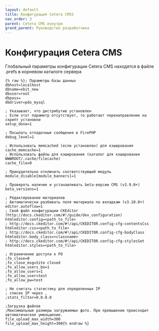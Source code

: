 ```yaml
---
layout: default
title: Конфигурация Cetera CMSS
nav_order: 3
parent: Cetera CMS изнутри
grand_parent: Руководство разработчика
---
```


# Конфигурация Cetera CMS

Глобальный параметры конфигурации Cetera CMS находятся в файле .prefs в корневом каталоге сервера

	{% raw %}; Параметры базы данных
	dbhost=localhost
	dbname=xbit_new
	dbuser=root
	dbpass=
	dbdriver=pdo_mysql

	; Указывает, что дистрибутив установлен
	; Если этот параметр отсутствует, то работает перенаправление на скрипт установки
	setup_done=1

	; Посылать отладочные сообщения в FirePHP
	debug_level=1

	; Использовать memcached (если установлен) для кэширования
	cache_memcache=1
	; Использовать файлы для кэширования (каталог для кэширования WWWROOT/.cache/filecache)
	cache_file=0

	; Принудительно отключить соответствующий модуль
	module_disable[module_banners]=1

	; Проверять наличие и устанавливать beta-версии CMS (v3.9.0+)
	beta_versions=1

	; Редактирование материалов
	; Автоматически разбивать поля материала по вкладкам (v3.10.0+)
	editor.autoflow=1
	; Свой файл конфигурации CKEditor (http://docs.ckeditor.com/#!/guide/dev_configuration)
	htmleditor.config=<path_to_file>
	; http://docs.ckeditor.com/#!/api/CKEDITOR.config-cfg-contentsCss
	htmleditor.css=<path_to_file>
	; http://docs.ckeditor.com/#!/api/CKEDITOR.config-cfg-bodyClass
	htmleditor.body_class=<classname>
	; http://docs.ckeditor.com/#!/api/CKEDITOR.config-cfg-stylesSet
	htmleditor.styles=<path_to_file>

	; Ограничение доступа к FO
	;fo_close=0
	;fo_close_msg=Site closed
	;fo_allow_users_bo=1
	;fo_allow_users=1
	;fo_allow_user=test
	;fo_allow_pw=test

	; Не считать статистику для определенных IP
	; список IP через ,
	;stats_filter=0.0.0.0

	;Загрузка файлов
	;Максимальные размеры загружаемых фото. При превышении происходит автоматическое уменьшение.
	file_upload_max_width=300
	file_upload_max_height=300{% endraw %}